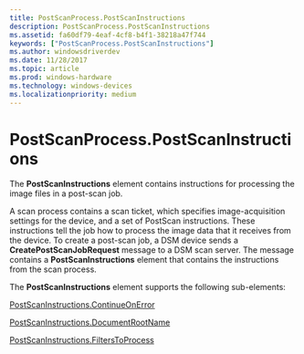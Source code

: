 ```yaml
---
title: PostScanProcess.PostScanInstructions
description: PostScanProcess.PostScanInstructions
ms.assetid: fa60df79-4eaf-4cf8-b4f1-38218a47f744
keywords: ["PostScanProcess.PostScanInstructions"]
ms.author: windowsdriverdev
ms.date: 11/28/2017
ms.topic: article
ms.prod: windows-hardware
ms.technology: windows-devices
ms.localizationpriority: medium
---
```


# PostScanProcess.PostScanInstructions


The **PostScanInstructions** element contains instructions for processing the image files in a post-scan job.

A scan process contains a scan ticket, which specifies image-acquisition settings for the device, and a set of PostScan instructions. These instructions tell the job how to process the image data that it receives from the device. To create a post-scan job, a DSM device sends a **CreatePostScanJobRequest** message to a DSM scan server. The message contains a **PostScanInstructions** element that contains the instructions from the scan process.

The **PostScanInstructions** element supports the following sub-elements:

[PostScanInstructions.ContinueOnError](postscaninstructions-continueonerror.md)

[PostScanInstructions.DocumentRootName](postscaninstructions-documentrootname.md)

[PostScanInstructions.FiltersToProcess](postscaninstructions-filterstoprocess.md)

 

 





